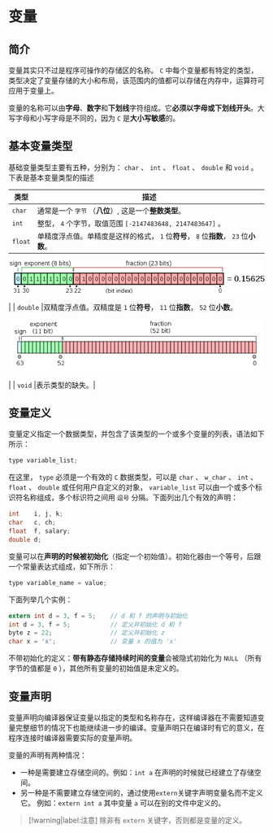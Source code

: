 # 变量

## 简介

变量其实只不过是程序可操作的存储区的名称。 `C` 中每个变量都有特定的类型，类型决定了变量存储的大小和布局，该范围内的值都可以存储在内存中，运算符可应用于变量上。

变量的名称可以由**字母**、**数字**和**下划线**字符组成。它**必须以字母或下划线开头**。大写字母和小写字母是不同的，因为 `C` 是**大小写敏感**的。

## 基本变量类型

基础变量类型主要有五种，分别为： `char` 、 `int` 、 `float` 、 `double` 和 `void` 。下表是基本变量类型的描述

|类型|描述|
|-----|-----|
| `char` |通常是一个 `字节` （**八位**）, 这是一个**整数类型**。|
| `int` |整型， `4` 个字节，取值范围 `[-2147483648, 2147483647]` 。|
| `float` |单精度浮点值。单精度是这样的格式， `1` 位**符号**， `8` 位**指数**， `23` 位**小数**。

![float变量存储](assets/images/float变量存储.png)

|
| `double` |双精度浮点值。双精度是 `1` 位**符号**， `11` 位**指数**， `52` 位**小数**。

![double变量存储](assets/images/double变量存储.png)

|
| `void` |表示类型的缺失。|

## 变量定义

变量定义指定一个数据类型，并包含了该类型的一个或多个变量的列表，语法如下所示：

```c
type variable_list;
```

在这里， `type` 必须是一个有效的 `C` 数据类型，可以是 `char` 、 `w_char` 、 `int` 、 `float` 、 `double` 或任何用户自定义的对象， `variable_list` 可以由一个或多个标识符名称组成，多个标识符之间用 `逗号` 分隔。下面列出几个有效的声明：

```c
int    i, j, k;
char   c, ch;
float  f, salary;
double d;
```

变量可以在**声明的时候被初始化**（指定一个初始值）。初始化器由一个等号，后跟一个常量表达式组成，如下所示：

```c
type variable_name = value;
```

下面列举几个实例：

```c
extern int d = 3, f = 5;    // d 和 f 的声明与初始化
int d = 3, f = 5;           // 定义并初始化 d 和 f
byte z = 22;                // 定义并初始化 z
char x = 'x';               // 变量 x 的值为 'x'
```

不带初始化的定义：**带有静态存储持续时间的变量**会被隐式初始化为 `NULL` （所有字节的值都是 `0` ），其他所有变量的初始值是未定义的。

## 变量声明

变量声明向编译器保证变量以指定的类型和名称存在，这样编译器在不需要知道变量完整细节的情况下也能继续进一步的编译。变量声明只在编译时有它的意义，在程序连接时编译器需要实际的变量声明。

变量的声明有两种情况：

* 一种是需要建立存储空间的。例如：`int a` 在声明的时候就已经建立了存储空间。
* 另一种是不需要建立存储空间的，通过使用`extern`关键字声明变量名而不定义它。 例如：`extern int a` 其中变量 `a` 可以在别的文件中定义的。

> [!warning|label:注意]
> 除非有 `extern` 关键字，否则都是变量的定义。
